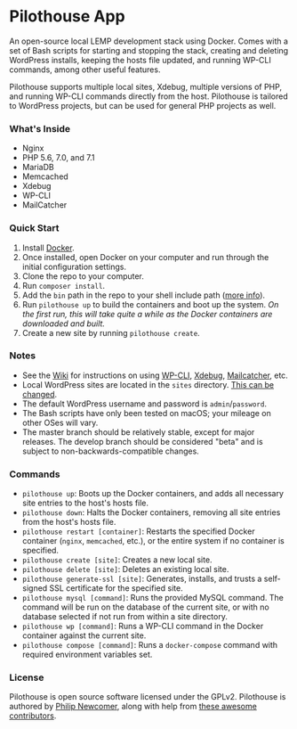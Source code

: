 # Pilothouse App

An open-source local LEMP development stack using Docker. Comes with a set of Bash scripts for starting and stopping the stack, creating and deleting WordPress installs, keeping the hosts file updated, and running WP-CLI commands, among other useful features.

Pilothouse supports multiple local sites, Xdebug, multiple versions of PHP, and running WP-CLI commands directly from the host. Pilothouse is tailored to WordPress projects, but can be used for general PHP projects as well.

### What's Inside

- Nginx
- PHP 5.6, 7.0, and 7.1
- MariaDB
- Memcached
- Xdebug
- WP-CLI
- MailCatcher

### Quick Start

1. Install [Docker](https://www.docker.com/products/docker#/mac).
2. Once installed, open Docker on your computer and run through the initial configuration settings.
3. Clone the repo to your computer.
4. Run `composer install`.
5. Add the `bin` path in the repo to your shell include path ([more info](https://github.com/Pilothouse-App/pilothouse/wiki/Shell-Include-Path-Configuration)).
6. Run `pilothouse up` to build the containers and boot up the system. *On the first run, this will take quite a while as the Docker containers are downloaded and built.*
7. Create a new site by running `pilothouse create`.

### Notes

- See the [Wiki](https://github.com/Pilothouse-App/pilothouse/wiki) for instructions on using [WP-CLI](https://github.com/Pilothouse-App/pilothouse/wiki/Using-WP-CLI), [Xdebug](https://github.com/Pilothouse-App/pilothouse/wiki/Using-Xdebug), [Mailcatcher](https://github.com/Pilothouse-App/pilothouse/wiki/Using-Mailcatcher), etc.
- Local WordPress sites are located in the `sites` directory. [This can be changed](https://github.com/Pilothouse-App/pilothouse/wiki/Changing-the-Location-of-the-%22sites%22-Directory).
- The default WordPress username and password is `admin`/`password`.
- The Bash scripts have only been tested on macOS; your mileage on other OSes will vary.
- The master branch should be relatively stable, except for major releases. The develop branch should be considered "beta" and is subject to non-backwards-compatible changes.

### Commands

- `pilothouse up`: Boots up the Docker containers, and adds all necessary site entries to the host's hosts file.
- `pilothouse down`: Halts the Docker containers, removing all site entries from the host's hosts file.
- `pilothouse restart [container]`: Restarts the specified Docker container (`nginx`, `memcached`, etc.), or the entire system if no container is specified.
- `pilothouse create [site]`: Creates a new local site.
- `pilothouse delete [site]`: Deletes an existing local site.
- `pilothouse generate-ssl [site]`: Generates, installs, and trusts a self-signed SSL certificate for the specified site.
- `pilothouse mysql [command]`: Runs the provided MySQL command. The command will be run on the database of the current site, or with no database selected if not run from within a site directory.
- `pilothouse wp [command]`: Runs a WP-CLI command in the Docker container against the current site.
- `pilothouse compose [command]`: Runs a `docker-compose` command with required environment variables set.

### License

Pilothouse is open source software licensed under the GPLv2. Pilothouse is authored by [Philip Newcomer](https://github.com/philipnewcomer), along with help from [these awesome contributors](https://github.com/Pilothouse-App/pilothouse/graphs/contributors).
